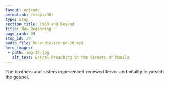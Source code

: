 ```yaml
---
layout: episode
permalink: /stops/30/
type: stop
section_title: 1969 and Beyond
title: New Beginning
page_rank: 30
stop_id: 30
audio_file: hc-audio-scored-30.mp3
hero_images:
 - path: img-30.jpg
   alt_text: Gospel-Preaching in the Streets of Manila 
---
```


The brothers and sisters experienced renewed fervor and vitality to preach the gospel.

<!--- TRANSCRIPT
The brothers and sisters experienced renewed fervor and vitality to preach the gospel. Gospel marches were held in the streets of Manila.
-->